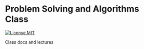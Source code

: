 Problem Solving and Algorithms Class
====================================

[![License MIT](http://img.shields.io/badge/license-MIT-brightgreen.svg)](license.md)

Class docs and lectures
